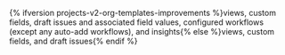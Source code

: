 {% ifversion projects-v2-org-templates-improvements %}views, custom fields, draft issues and associated field values, configured workflows (except any auto-add workflows), and insights{% else %}views, custom fields, and draft issues{% endif %}

